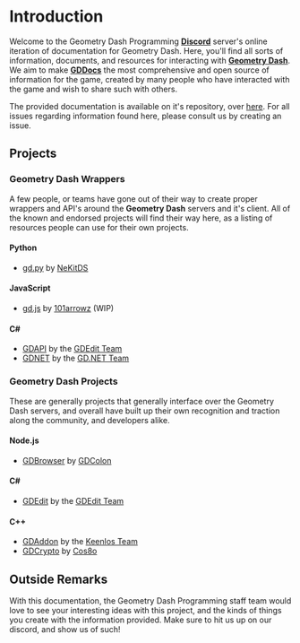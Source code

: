 # Introduction

Welcome to the Geometry Dash Programming **[Discord](https://discord.gg/bV6NBs)** server's online iteration of documentation for Geometry Dash. Here, you'll find all sorts of information, documents, and resources for interacting with **[Geometry Dash](http://robtopgames.com)**. We aim to make **[GDDocs](https://github.com/gd-programming/gddocs)** the most comprehensive and open source of information for the game, created by many people who have interacted with the game and wish to share such with others.

The provided documentation is available on it's repository, over [here](https://github.com/gd-programming/gddocs). For all issues regarding information found here, please consult us by creating an issue.

## Projects

### Geometry Dash Wrappers

A few people, or teams have gone out of their way to create proper wrappers and API's around the **Geometry Dash** servers and it's client. All of the known and endorsed projects will find their way here, as a listing of resources people can use for their own projects.

#### Python

* [gd.py](https://github.com/NeKitDS/gd.py) by [NeKitDS](https://github.com/NeKitDS)

#### JavaScript
* [gd.js](https://github.com/101arrowz/gd.js) by [101arrowz](https://github.com/101arrowz) (WIP)

#### C#

* [GDAPI](https://github.com/gd-edit/GDAPI) by the [GDEdit Team](https://github.com/gd-edit)
* [GDNET](https://github.com/GDdotNET/GDNET) by the [GD.NET Team](https://github.com/GDdotNET)

### Geometry Dash Projects

These are generally projects that generally interface over the Geometry Dash servers, and overall have built up their own recognition and traction along the community, and developers alike.

#### Node.js

* [GDBrowser](https://github.com/GDColon/GDBrowser) by [GDColon](https://github.com/GDColon)

#### C#

* [GDEdit](https://github.com/gd-edit/GDE) by the [GDEdit Team](https://github.com/gd-edit)

#### C++

* [GDAddon](https://github.com/Keenlos/GDAddonSDK) by the [Keenlos Team](https://github.com/Keenlos/Keenlos/blob/master/ABOUT.md)
* [GDCrypto](https://github.com/Cos8o/GDCrypto) by [Cos8o](https://github.com/Cos8o)

## Outside Remarks

With this documentation, the Geometry Dash Programming staff team would love to see your interesting ideas with this project, and the kinds of things you create with the information provided. Make sure to hit us up on our discord, and show us of such!

